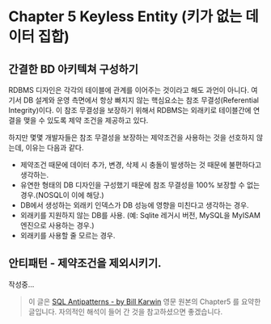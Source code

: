 # Chapter 5 Keyless Entity (키가 없는 데이터 집합)

## 간결한 BD 아키텍쳐 구성하기

RDBMS 디자인은 각각의 테이블에 관계를 이어주는 것이라고 해도 과언이 아니다. 여기서 DB 설계와 운영 측면에서 항상 빠지지 않는 핵심요소는 참조 무결성(Referential Integrity)이다. 이 참조 무결성을 보장하기 위해서 RDBMS는 외래키로 테이블간에 연결을 맺을 수 있도록 제약 조건을 제공하고 있다.

하지만 몇몇 개발자들은 참조 무결성을 보장하는 제약조건을 사용하는 것을 선호하지 않는데, 이유는 다음과 같다.

* 제약조건 때문에 데이터 추가, 변경, 삭제 시 충돌이 발생하는 것 때문에 불편하다고 생각하는.
* 유연한 형태의 DB 디자인을 구성했기 때문에 참조 무결성을 100% 보장할 수 없는 경우.(NOSQL이 이에 해당.)
* DB에서 생성하는 외래키 인덱스가 DB 성능에 영향을 미친다고 생각하는 경우.
* 외래키를 지원하지 않는 DB를 사용. (예: Sqlite 레거시 버전, MySQL을 MyISAM 엔진으로 사용하는 경우.)
* 외래키를 사용할 줄 모르는 경우.

## 안티패턴 - 제약조건을 제외시키기.

작성중...


> 이 글은 [SQL Antipatterns - by Bill Karwin](https://pragprog.com/titles/bksqla/sql-antipatterns/) 영문 원본의 Chapter5 를 요약한 글입니다. 자의적인 해석이 들어 간 것을 참고하셨으면 좋겠습니다.
> 